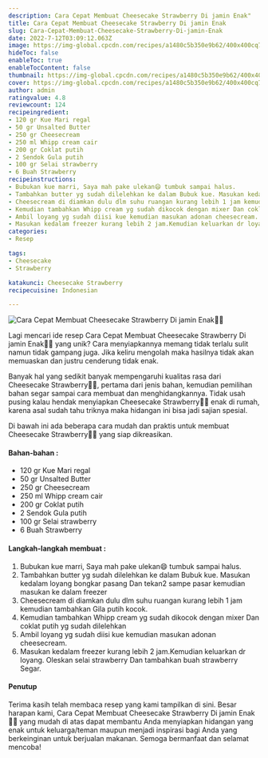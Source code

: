 ```yaml
---
description: Cara Cepat Membuat Cheesecake Strawberry Di jamin Enak"
title: Cara Cepat Membuat Cheesecake Strawberry Di jamin Enak
slug: Cara-Cepat-Membuat-Cheesecake-Strawberry-Di-jamin-Enak
date: 2022-7-12T03:09:12.063Z
image: https://img-global.cpcdn.com/recipes/a1480c5b350e9b62/400x400cq70/photo.jpg
hideToc: false
enableToc: true
enableTocContent: false
thumbnail: https://img-global.cpcdn.com/recipes/a1480c5b350e9b62/400x400cq70/photo.jpg
cover: https://img-global.cpcdn.com/recipes/a1480c5b350e9b62/400x400cq70/photo.jpg
author: admin
ratingvalue: 4.8
reviewcount: 124
recipeingredient:
- 120 gr Kue Mari regal
- 50 gr Unsalted Butter
- 250 gr Cheesecream
- 250 ml Whipp cream cair
- 200 gr Coklat putih
- 2 Sendok Gula putih
- 100 gr Selai strawberry
- 6 Buah Strawberry
recipeinstructions:
- Bubukan kue marri, Saya mah pake ulekan😄 tumbuk sampai halus.
- Tambahkan butter yg sudah dilelehkan ke dalam Bubuk kue. Masukan kedalam loyang bongkar pasang Dan tekan2 sampe pasar kemudian masukan ke dalam freezer
- Cheesecream di diamkan dulu dlm suhu ruangan kurang lebih 1 jam kemudian tambahkan Gila putih kocok.
- Kemudian tambahkan Whipp cream yg sudah dikocok dengan mixer Dan coklat putih yg sudah dilelehkan
- Ambil loyang yg sudah diisi kue kemudian masukan adonan cheesecream.
- Masukan kedalam freezer kurang lebih 2 jam.Kemudian keluarkan dr loyang. Oleskan selai strawberry Dan tambahkan buah strawberry Segar.
categories:
- Resep

tags:
- Cheesecake
- Strawberry

katakunci: Cheesecake Strawberry
recipecuisine: Indonesian

---
```


![Cara Cepat Membuat Cheesecake Strawberry Di jamin Enak👩‍🍳](https://img-global.cpcdn.com/recipes/a1480c5b350e9b62/400x400cq70/photo.jpg)

Lagi mencari ide resep Cara Cepat Membuat Cheesecake Strawberry Di jamin Enak👩‍🍳 yang unik? Cara menyiapkannya memang tidak terlalu sulit namun tidak gampang juga. Jika keliru mengolah maka hasilnya tidak akan memuaskan dan justru cenderung tidak enak.

Banyak hal yang sedikit banyak mempengaruhi kualitas rasa dari Cheesecake Strawberry👩‍🍳, pertama dari jenis bahan, kemudian pemilihan bahan segar sampai cara membuat dan menghidangkannya. Tidak usah pusing kalau hendak menyiapkan Cheesecake Strawberry👩‍🍳 enak di rumah, karena asal sudah tahu triknya maka hidangan ini bisa jadi sajian spesial.

Di bawah ini ada beberapa cara mudah dan praktis untuk membuat Cheesecake Strawberry👩‍🍳 yang siap dikreasikan.

<!--inarticleads1-->

#### Bahan-bahan :

- 120 gr Kue Mari regal
- 50 gr Unsalted Butter
- 250 gr Cheesecream
- 250 ml Whipp cream cair
- 200 gr Coklat putih
- 2 Sendok Gula putih
- 100 gr Selai strawberry
- 6 Buah Strawberry

<!--inarticleads2-->

#### Langkah-langkah membuat :

1. Bubukan kue marri, Saya mah pake ulekan😄 tumbuk sampai halus.
1. Tambahkan butter yg sudah dilelehkan ke dalam Bubuk kue. Masukan kedalam loyang bongkar pasang Dan tekan2 sampe pasar kemudian masukan ke dalam freezer
1. Cheesecream di diamkan dulu dlm suhu ruangan kurang lebih 1 jam kemudian tambahkan Gila putih kocok.
1. Kemudian tambahkan Whipp cream yg sudah dikocok dengan mixer Dan coklat putih yg sudah dilelehkan
1. Ambil loyang yg sudah diisi kue kemudian masukan adonan cheesecream.
1. Masukan kedalam freezer kurang lebih 2 jam.Kemudian keluarkan dr loyang. Oleskan selai strawberry Dan tambahkan buah strawberry Segar.

#### Penutup

Terima kasih telah membaca resep yang kami tampilkan di sini. Besar harapan kami, Cara Cepat Membuat Cheesecake Strawberry Di jamin Enak👩‍🍳 yang mudah di atas dapat membantu Anda menyiapkan hidangan yang enak untuk keluarga/teman maupun menjadi inspirasi bagi Anda yang berkeinginan untuk berjualan makanan. Semoga bermanfaat dan selamat mencoba!